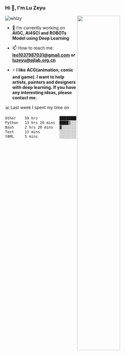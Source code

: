 ### Hi 👋, I'm Lu Zeyu

<img src="https://komarev.com/ghpvc/?username=whlzy&label=Profile%20views&color=0e75b6&style=flat" alt="whlzy" />
<img align="right" width="53%" src="https://github-readme-stats.vercel.app/api?username=whlzy&show_icons=true">

- 🔭 I’m currently working on **AIGC, AI4SCI and ROBOTs Model using Deep Learning**

- 📫 How to reach me: **leo1037987031@gmail.com or luzeyu@pjlab.org.cn**

- ⚡ **I like ACG(animation, comic and game). I want to help artists, painters and designers with deep learning. If you have any interesting ideas, please contact me.**

📊 Last week I spent my time on

<!--START_SECTION:waka-->

```txt
Other    59 hrs          ███████████████████▓░░░░░   78.49 %
Python   13 hrs 26 mins  ████▒░░░░░░░░░░░░░░░░░░░░   17.88 %
Bash     2 hrs 20 mins   ▓░░░░░░░░░░░░░░░░░░░░░░░░   03.12 %
Text     13 mins         ░░░░░░░░░░░░░░░░░░░░░░░░░   00.30 %
YAML     5 mins          ░░░░░░░░░░░░░░░░░░░░░░░░░   00.12 %
```

<!--END_SECTION:waka-->

